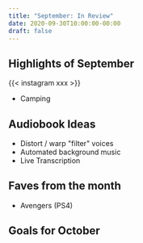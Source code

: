 ```yaml
---
title: "September: In Review"
date: 2020-09-30T10:00:00-00:00
draft: false
---
```




## Highlights of September

{{< instagram xxx >}}

- Camping

## Audiobook Ideas

- Distort / warp "filter" voices
- Automated background music
- Live Transcription

## Faves from the month

- Avengers (PS4)

## Goals for October
